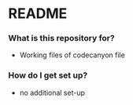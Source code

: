 # README #

### What is this repository for? ###

* Working files of codecanyon file

### How do I get set up? ###

* no additional set-up 
